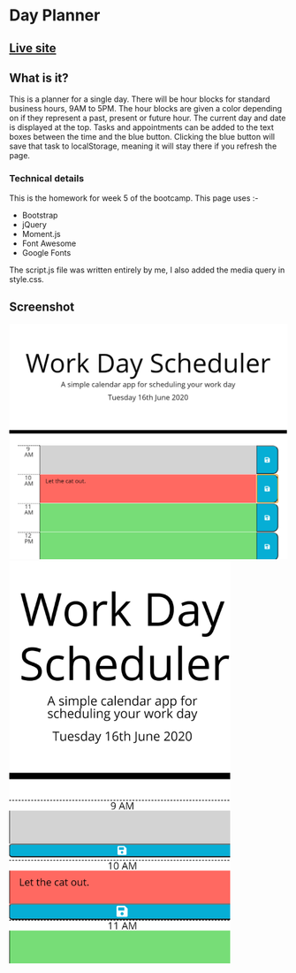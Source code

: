 # Day Planner
## [Live site](https://andrew836-dev.github.io/dayPlan/)
## What is it?

This is a planner for a single day. There will be hour blocks for standard business hours, 9AM to 5PM. The hour blocks are given a color depending on if they represent a past, present or future hour. The current day and date is displayed at the top. Tasks and appointments can be added to the text boxes between the time and the blue button. Clicking the blue button will save that task to localStorage, meaning it will stay there if you refresh the page. 

### Technical details

This is the homework for week 5 of the bootcamp.
This page uses :-
* Bootstrap
* jQuery
* Moment.js
* Font Awesome 
* Google Fonts

The script.js file was written entirely by me, I also added the media query in style.css.

## Screenshot

<img src="./img/ipad-view.png" width = "600" alt="Preview of standard day planner">
<img src="./img/small-view.png" width = "400" alt="Preview of compact day planner">